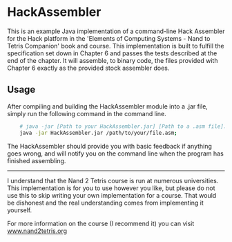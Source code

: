 # HackAssembler
This is an example Java implementation of a command-line Hack Assembler for the Hack platform in the 'Elements of Computing Systems - Nand to Tetris Companion' book and course. This implementation is built to fulfill the specification set down in Chapter 6 and passes the tests described at the end of the chapter. It will assemble, to binary code, the files provided with Chapter 6 exactly as the provided stock assembler does.
## Usage
After compiling and building the HackAssembler module into a .jar file, simply run the following command in the command line.
```bash
    # java -jar [Path to your HackAssembler.jar] [Path to a .asm file].
    java -jar HackAssembler.jar /path/to/your/file.asm;
```
The HackAssembler should provide you with basic feedback if anything goes wrong, and will notify you on the command line when the program has finished assembling.

___

I understand that the Nand 2 Tetris course is run at numerous universities. This implementation is for you to use however you like, but please do not use this to skip writing your own implementation for a course. That would be dishonest and the real understanding comes from implementing it yourself.

For more information on the course (I recommend it) you can visit www.nand2tetris.org